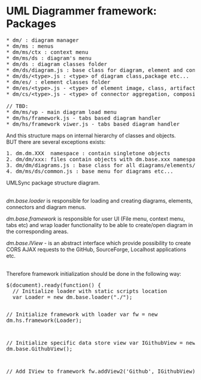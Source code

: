 UML Diagrammer framework: Packages
==================================

<pre>
* dm/ : diagram manager
* dm/ms : menus
* dm/ms/ctx : context menu
* dm/ms/ds : diagram's menu
* dm/ds : diagram classes folder
* dm/ds/diagram.js : base class for diagram, element and connector
* dm/ds/&lt;type&gt;.js : &lt;type&gt; of diagram class,package etc...
* dm/es/ : element classes folder
* dm/es/&lt;type&gt;.js - &lt;type&gt; of element image, class, artifact etc...
* dm/cs/&lt;type&gt;.js - &lt;type&gt; of connector aggregation, composition etc ...

// TBD:
* dm/ms/vp - main diagram load menu
* dm/hs/framework.js - tabs based diagram handler
* dm/hs/framework_viwer.js - tabs based diagram handler
</pre>

And this structure maps on internal hierarchy of classes and objects.<br>
BUT there are several exceptions exists:<br>
<pre>
1. dm.dm.XXX  namespace : contain singletone objects 
2. dm/dm/xxx: files contain objects with dm.base.xxx namespace and should create objects in dm.dm.XXX namespace
3. dm/dm/diagrams.js : base class for all diagrams/elements/connectors
4. dm/ms/ds/common.js : base menu for diagrams etc...
</pre>      

<div id="packageDiagram" class="pack-diagram" repo="umlsynco/umlsync" path="diagrammer/docs/dm-diagrams/PackageStructure.umlsync">
UMLSync package structure diagram. 
</div>
<br>

*dm.base.loader* is responsible for loading and creating diagrams, elements, connectors and diagram menus.

*dm.base.framework* is responsible for user UI (File menu, context menu, tabs etc) and wrap loader functionality to be able to create/open diagram in the corresponding areas. 

*dm.base.IView* - is an abstract interface which provide possibility to create CORS AJAX requests to the GitHub, SourceForge, Localhost applications etc.

<br>
Therefore framework initialization should be done in the following way:
<pre>
$(document).ready(function() {
  // Initialize loader with static scripts location
  var Loader = new dm.base.loader("./");

  // Initialize framework with loader
  var fw = new dm.hs.framework(Loader);

  // Initialize specific data store view
  var IGithubView = new dm.base.GithubView();

  // Add IView to framework 
  fw.addView2('Github', IGithubView);
});
</pre> 




